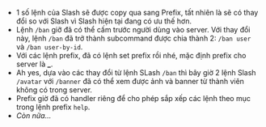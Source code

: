 - 1 số lệnh của Slash sẽ được copy qua sang Prefix, tất nhiên là sẽ có thay đổi so với Slash vì Slash hiện tại đang có ưu thế hơn.
- Lệnh `/ban` giỡ đã có thể cấm trước người dùng vào server. Với thay đổi này, lệnh `/ban` đã trở thành subcommand được chia thành 2: `/ban user` và `/ban user-by-id`.
- Với các lệnh prefix, đã có lệnh set prefix rồi nhé, mặc định prefix cho server là **_**.
- Ah yes, dựa vào các thay đổi từ lệnh SLash `/ban` thì bây giờ 2 lệnh Slash `/avatar` với `/banner` đã có thể xem được ảnh và banner từ thành viên không có trong server.
- Prefix giờ đã có handler riêng để cho phép sắp xếp các lệnh theo mục trong lệnh prefix `help`.
- *Còn nữa...*

